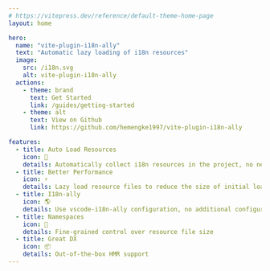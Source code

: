 ```yaml
---
# https://vitepress.dev/reference/default-theme-home-page
layout: home

hero:
  name: "vite-plugin-i18n-ally"
  text: "Automatic lazy loading of i18n resources"
  image:
    src: /i18n.svg
    alt: vite-plugin-i18n-ally
  actions:
    - theme: brand
      text: Get Started
      link: /guides/getting-started
    - theme: alt
      text: View on Github
      link: https://github.com/hemengke1997/vite-plugin-i18n-ally

features:
  - title: Auto Load Resources
    icon: 🚀
    details: Automatically collect i18n resources in the project, no need to manually import resource files
  - title: Better Performance
    icon: ⚡️
    details: Lazy load resource files to reduce the size of initial load
  - title: I18n-ally
    icon: 🌎
    details: Use vscode-i18n-ally configuration, no additional configuration needed
  - title: Namespaces
    icon: 📁
    details: Fine-grained control over resource file size
  - title: Great DX
    icon: 📦
    details: Out-of-the-box HMR support
---
```


